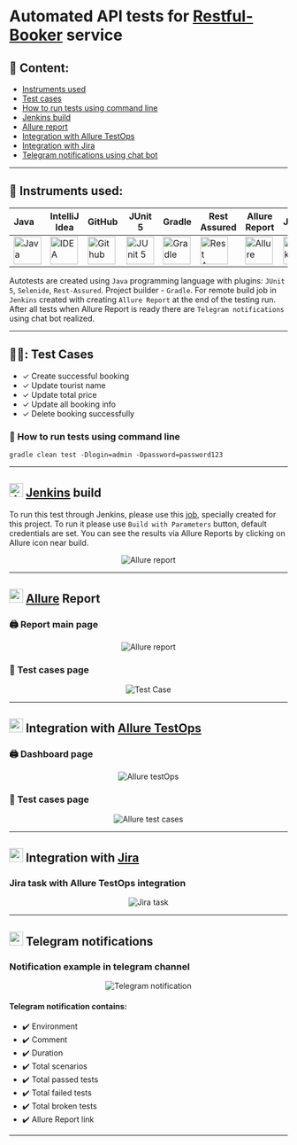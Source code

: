 # Automated API tests for [Restful-Booker](https://restful-booker.herokuapp.com/) service

## :page_with_curl: Content:

- <a href="#tools"> Instruments used</a>
- <a href="#checking"> Test cases</a>
- <a href="#console"> How to run tests using command line</a>
- <a href="#jenkins"> Jenkins build</a>
- <a href="#report"> Allure report</a>
- <a href="#testops"> Integration with Allure TestOps</a>
- <a href="#jira"> Integration with Jira</a>
- <a href="#tg"> Telegram notifications using chat bot</a>
---

<a id="tools"></a>
## 🔨 Instruments used:


| Java                                                                                                    | IntelliJ  <br>  Idea                                                                                                      | GitHub                                                                                                    | JUnit 5                                                                                                          | Gradle                                                                                                    | Rest Assured                                                                                                               | Allure <br> Report                                                                                                               | Jenkins                                                                                                         | Telegram                                                                                                           |
|:--------------------------------------------------------------------------------------------------------|---------------------------------------------------------------------------------------------------------------------------|-----------------------------------------------------------------------------------------------------------|------------------------------------------------------------------------------------------------------------------|-----------------------------------------------------------------------------------------------------------|----------------------------------------------------------------------------------------------------------------------------|----------------------------------------------------------------------------------------------------------------------------------|-----------------------------------------------------------------------------------------------------------------|--------------------------------------------------------------------------------------------------------------------|
| <a href="https://www.java.com/"><img src="media/logo/Java.svg" width="50" height="50"  alt="Java"/></a> | <a href="https://www.jetbrains.com/idea/"><img src="media/logo/Intelij_IDEA.svg" width="50" height="50"  alt="IDEA"/></a> | <a href="https://github.com/"><img src="media/logo/GitHub.svg" width="50" height="50"  alt="Github"/></a> | <a href="https://junit.org/junit5/"><img src="media/logo/JUnit5.svg" width="50" height="50"  alt="JUnit 5"/></a> | <a href="https://gradle.org/"><img src="media/logo/Gradle.svg" width="50" height="50"  alt="Gradle"/></a> | <a href="https://rest-assured.io/"><img src="media/logo/Rest-Assured.svg" width="50" height="50"  alt="Rest Assured"/></a> | <a href="https://github.com/allure-framework"><img src="media/logo/Allure_Report.svg" width="50" height="50"  alt="Allure"/></a> | <a href="https://www.jenkins.io/"><img src="media/logo/Jenkins.svg" width="50" height="50"  alt="Jenkins"/></a> | <a href="https://web.telegram.org/"><img src="media/logo/Telegram.svg" width="50" height="50" alt="Telegram"/></a> |

Autotests are created using `Java` programming language with plugins: `JUnit 5`, `Selenide`, `Rest-Assured`. Project builder - `Gradle`. For remote build job in `Jenkins` created with creating `Allure Report` at the end of the testing run.
After all tests when Allure Report is ready there are `Telegram notifications` using chat bot realized. 


---

<a id="checking"></a>
## :male_detective:: Test Cases

- ✓ Create successful booking
- ✓ Update tourist name
- ✓ Update total price
- ✓ Update all booking info
- ✓ Delete booking successfully


<a id="console"></a>
### :compass: How to run tests using command line
`gradle clean test -Dlogin=admin -Dpassword=password123`


---

<a id="jenkins"></a>
## <img src="media/logo/Jenkins.svg" width="25" height="25"  alt="Jenkins"/></a> <a target="_blank" href="https://jenkins.autotests.cloud/job/C31-ksanjara-java_23_diploma-api-tests/"> Jenkins</a> build
To run this test through Jenkins, please use this [job](https://jenkins.autotests.cloud/job/C31-ksanjara-java_23_diploma-api-tests/), specially created for this project.
To run it please use `Build with Parameters` button, default credentials are set.
You can see the results via Allure Reports by clicking on Allure icon near build.

<p align="center">
<img src="media/screens/Jenkins_api.png" alt="Allure report" >
</p>

---
<a id="report"></a>
## <img src="media/logo/Allure_Report.svg" width="25" height="25"/> [Allure](https://jenkins.autotests.cloud/job/C31-ksanjara-java_23_diploma-api-tests/) Report

### 🖨️ Report main page

<p align="center">
<img src="media/screens/Allure_report_main_api.png" alt="Allure report">
</p>

### 📄 Test cases page

<p align="center">
<img src="media/screens/Allure_report_cases_api.png" alt="Test Case">
</p>

---
<a id="testops"></a>
## <img src="media/logo/AllureTestOps.svg" width="25" height="25"/> Integration with [Allure TestOps](https://allure.autotests.cloud/project/4635/test-cases?treeId=0)

### 🖨️ Dashboard page
<p align="center">
<img src="media/screens/Allure_dasboard.png" alt="Allure testOps">
</p>

### 📄 Test cases page
<p align="center">
<img src="media/screens/Allure_cases.png" alt="Allure test cases">
</p>

---
<a id="jira"></a>
## <img src="media/logo/Jira.svg" width="25" height="25"/> Integration with [Jira](https://jira.autotests.cloud/browse/HOMEWORK-1402)

### Jira task with Allure TestOps integration
<p align="center">
<img src="media/screens/Jira.png" alt="Jira task">
</p>

---

<a id="tg"></a>
## <img src="media/logo/Telegram.svg" width="25" height="25"/> Telegram notifications



### Notification example in telegram channel

<p align="center">
<img src="media/screens/Telegram_notif_api.png" alt="Telegram notification">
</p>


#### Telegram notification contains:

- :heavy_check_mark: Environment
- :heavy_check_mark: Comment
- :heavy_check_mark: Duration
- :heavy_check_mark: Total scenarios
- :heavy_check_mark: Total passed tests
- :heavy_check_mark: Total failed tests
- :heavy_check_mark: Total broken tests
- :heavy_check_mark: Allure Report link

---
